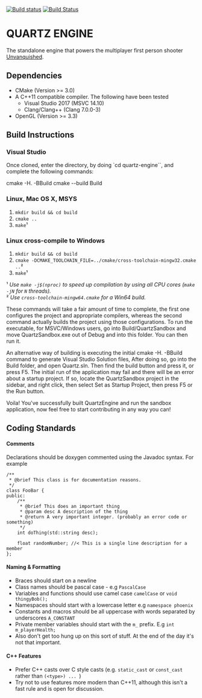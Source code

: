[![Build status](https://ci.appveyor.com/api/projects/status/ryoqb5xj56jq0e04?svg=true)](https://ci.appveyor.com/project/GentenStudios/quartz-engine) [![Build Status](https://travis-ci.org/GentenStudios/quartz-engine.svg?branch=develop)](https://travis-ci.org/GentenStudios/quartz-engine)
# QUARTZ ENGINE

The standalone engine that powers the multiplayer first person shooter [Unvanquished](https://github.com/Unvanquished/Unvanquished).

## Dependencies

- CMake (Version >= 3.0)
- A C++11 compatible compiler. The following have been tested
  - Visual Studio 2017 (MSVC 14.10)
  - Clang/Clang++ (Clang 7.0.0-3)
- OpenGL (Version >= 3.3)

## Build Instructions
### Visual Studio

Once cloned, enter the directory, by doing `cd quartz-engine``, and complete the following commands:

<dl>
cmake -H. -BBuild
cmake --build Build
</dl>

### Linux, Mac OS X, MSYS

  1. `mkdir build && cd build`
  2. `cmake ..`
  3. `make`¹

### Linux cross-compile to Windows

  1. `mkdir build && cd build`
  2. `cmake -DCMAKE_TOOLCHAIN_FILE=../cmake/cross-toolchain-mingw32.cmake ..`²
  3. `make`¹

¹ *Use `make -j$(nproc)` to speed up compilation by using all CPU cores (`make -jN` for `N` threads).*  
² *Use `cross-toolchain-mingw64.cmake` for a Win64 build.*

These commands will take a fair amount of time to complete, the first one configures the project and appropriate compilers, whereas the second command actually builds the project using those configurations. To run the executable, for MSVC/Windows users, go into Build/QuartzSandbox and move QuartzSandbox.exe out of Debug and into this folder. You can then run it.

An alternative way of building is executing the initial cmake -H. -BBuild command to generate Visual Studio Solution files, After doing so, go into the Build folder, and open Quartz.sln. Then find the build button and press it, or press F5. The initial run of the application may fail and there will be an error about a startup project. If so, locate the QuartzSandbox project in the sidebar, and right click, then select Set as Startup Project, then press F5 or the Run button.

Voila! You've successfully built QuartzEngine and run the sandbox application, now feel free to start contributing in any way you can!

## Coding Standards

#### Comments

Declarations should be doxygen commented using the Javadoc syntax. For example

```
/**
 * @brief This class is for documentation reasons. 
 */
class FooBar {
public:
	/**
	 * @brief This does an important thing
	 * @param desc A description of the thing
	 * @return A very important integer. (probably an error code or something)
	 */
  	int doThing(std::string desc);
  	
  	float randomNumber; //< This is a single line description for a member
};
```

#### Naming & Formatting

- Braces should start on a newline
- Class names should be pascal case - e.g `PascalCase`
- Variables and functions should use camel case `camelCase` or `void thingyBob();`
- Namespaces should start with a lowercase letter e.g `namespace phoenix`
- Constants and macros should be all uppercase with words separated by underscores `A_CONSTANT` 
- Private member variables should start with the `m_` prefix. E.g `int m_playerHealth;`
- Also don't get too hung up on this sort of stuff. At the end of the day it's not that important.

#### C++ Features

- Prefer C++ casts over C style casts (e.g. `static_cast` or `const_cast` rather than `(<type>) ... `)
- Try not to use features more modern than C++11, although this isn't a fast rule and is open for discussion.
